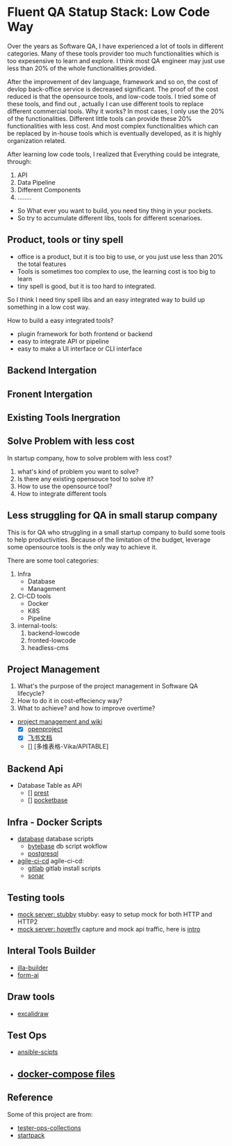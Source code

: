 # Fluent QA Statup Stack: Low Code Way

Over the years as Software QA, I have experienced a lot of tools in different categories.
Many of these tools provider too much functionalities which is too expesensive to learn and explore. I think most QA engineer may just use less than 20% of the whole functionalities provided.

After the improvement of dev language, framework and so on, the cost of devlop back-office service is decreased significant. The proof of the cost reduced is that the opensource tools, and low-code tools. I tried some of these tools, and find out , actually I can use different tools to replace different commercial tools. Why it works? In most cases, I only use the 20% of the functionalities.
Different little tools can provide these 20% functionalities with less cost. And most complex functionalities which can be replaced by in-house tools which is eventually developed, as it is highly organization related. 

After learning low code tools, I realized that Everything could be integrate, through:
1. API
2. Data Pipeline
3. Different Components 
4. ........


- So What ever you want to build, you need tiny thing in your pockets.
- So try to accumulate different libs, tools for different scenarioes.

## Product, tools or tiny spell

- office is a product, but it is too big to use, or you just use less than 20% the total features
- Tools is sometimes too complex to use, the learning cost is too big to learn
- tiny spell is good, but it is too hard to integrated.

So I think I need tiny spell libs and an easy integrated way to build up something in
a low cost way. 

How to build a easy integrated tools? 
- plugin framework for both frontend or backend
- easy to integrate API or pipeline
- easy to make a UI interface or CLI interface 

## Backend Intergation

## Fronent Intergation

## Existing Tools Inergration

## Solve Problem with less cost

In startup company, how to solve problem with less cost?

1. what's kind of problem you want to solve?
2. Is there any existing opensouce tool to solve it?
3. How to use the opensource tool?
4. How to integrate different tools

## Less struggling for QA in small starup company 

This is for QA who struggling in a small startup company to build some tools to help productivities.
Because of the limitation of the budget, leverage some opensource tools is the only way to achieve it.

There are some tool categories:

1. Infra
   * Database
   * Management
2. CI-CD tools
   * Docker
   * K8S
   * Pipeline
3. internal-tools: 
   1. backend-lowcode
   2. fronted-lowcode
   3. headless-cms

## Project Management

1. What's the purpose of the project management in Software QA lifecycle?
2. How to do it in cost-effeciency way?
3. What to achieve? and how to improve overtime?

- [project management and wiki](agile-ci-cd/agile)
  - [X] [openproject](docs/qa-lowcode//project-management/openproject/openproject.md)
  - [X] [飞书文档](docs/qa-lowcode//project-management/feishu/feishu-table.md)
  - [] [多维表格-Vika/APITABLE]

## Backend Api

- Database Table as API
  - [] [prest]()
  - [] [pocketbase]()
## Infra - Docker Scripts

- [database](db-ops/db) database scripts
  - [bytebase](db-ops/bytebase) db script wokflow
  - [postgresql]()
- [agile-ci-cd](agile-ci-cd) agile-ci-cd:
  - [gitlab](agile-ci-cd/gitlab) gitlab install scripts
  - [sonar](agile-ci-cd/sonar/)

## Testing tools

- [mock server: stubby](testing/mock-server/stubby/) stubby: easy to setup mock for both HTTP and HTTP2
- [mock server: hoverfly](testing/mock-server/hoverfly) capture and mock api traffic, here is [intro](docs/qa-lowcode/mock/hoverfly.md)

## Interal Tools Builder

- [illa-builder](fullstack-lowcode/illa-builder)
- [form-ai](https://github.com/AOT-Technologies/forms-flow-ai.git)
## Draw tools

- [excalidraw](https://github.com/excalidraw/excalidraw)
## Test Ops

- [ansible-scipts](tester-ops/ansible)
- [docker-compose files](tester-ops/dockers)
  - 
## Reference

Some of this project are from:
- [tester-ops-collections](http://github.com/qdriven/tester-ops-collections)
- [startpack](https://github.com/tldr-devops/startpack.git)

